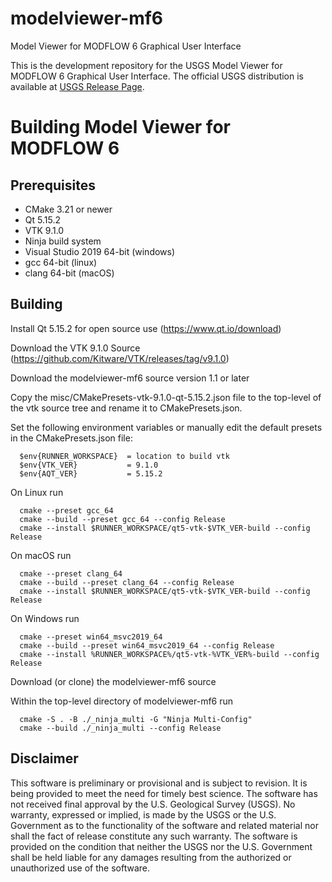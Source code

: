 # modelviewer-mf6
Model Viewer for MODFLOW 6 Graphical User Interface

This is the development repository for the USGS Model Viewer for MODFLOW 6 Graphical User Interface. The official USGS distribution is available at [USGS Release Page](https://www.usgs.gov/software/model-viewer-program-three-dimensional-visualization-ground-water-model-results).

# Building Model Viewer for MODFLOW 6

## Prerequisites

* CMake 3.21 or newer
* Qt 5.15.2
* VTK 9.1.0
* Ninja build system
* Visual Studio 2019 64-bit (windows)
* gcc 64-bit (linux)
* clang 64-bit (macOS)

## Building

Install Qt 5.15.2 for open source use (https://www.qt.io/download)

Download the VTK 9.1.0 Source (https://github.com/Kitware/VTK/releases/tag/v9.1.0)

Download the modelviewer-mf6 source version 1.1 or later

Copy the misc/CMakePresets-vtk-9.1.0-qt-5.15.2.json file to the top-level
of the vtk source tree and rename it to CMakePresets.json.

Set the following environment variables or manually edit
the default presets in the CMakePresets.json file:

      $env{RUNNER_WORKSPACE}  = location to build vtk
      $env{VTK_VER}           = 9.1.0
      $env{AQT_VER}           = 5.15.2

On Linux run

      cmake --preset gcc_64
      cmake --build --preset gcc_64 --config Release
      cmake --install $RUNNER_WORKSPACE/qt5-vtk-$VTK_VER-build --config Release

On macOS run

      cmake --preset clang_64
      cmake --build --preset clang_64 --config Release
      cmake --install $RUNNER_WORKSPACE/qt5-vtk-$VTK_VER-build --config Release

On Windows run

      cmake --preset win64_msvc2019_64
      cmake --build --preset win64_msvc2019_64 --config Release
      cmake --install %RUNNER_WORKSPACE%/qt5-vtk-%VTK_VER%-build --config Release

Download (or clone) the modelviewer-mf6 source

Within the top-level directory of modelviewer-mf6 run

      cmake -S . -B ./_ninja_multi -G "Ninja Multi-Config"
      cmake --build ./_ninja_multi --config Release


Disclaimer
----------

This software is preliminary or provisional and is subject to revision. It is
being provided to meet the need for timely best science. The software has not
received final approval by the U.S. Geological Survey (USGS). No warranty,
expressed or implied, is made by the USGS or the U.S. Government as to the
functionality of the software and related material nor shall the fact of release
constitute any such warranty. The software is provided on the condition that
neither the USGS nor the U.S. Government shall be held liable for any damages
resulting from the authorized or unauthorized use of the software.
